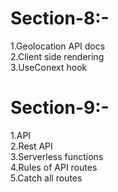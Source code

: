 # Section-8:-
1.Geolocation API docs<br>
2.Client side rendering<br>
3.UseConext hook<br>

# Section-9:-
1.API<br>
2.Rest API<br>
3.Serverless functions<br>
4.Rules of API routes<br>
5.Catch all routes<br>

